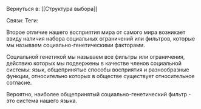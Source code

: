 Вернуться в: [[Структура выбора]]

Связи:
Теги:

Второе отличие нашего восприятия мира от самого мира возникает ввиду наличия набора социальных ограничений или фильтров, которые мы называем социально-генетическими факторами.

Социальной генетикой мы называем все фильтры или ограничения, действию которых мы подвержены в качестве членов социальной системы: язык, общепринятые способы восприятия и разнообразные функции, относительно которых в обществе существует относительное согласие.

Вероятно, наиболее общепринятый социально-генетический фильтр - это система нашего языка.